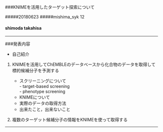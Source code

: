 ###KNIMEを活用したターゲット探索について

#####20180623
#####mishima_syk 12
#### shimoda takahisa

---

###発表内容

- 自己紹介  


1. KNIMEを活用してChEMBLEのデータベースから化合物のデータを取得して標的候補分子を予測する    
	-  スクリーニングについて  
			- target-based screening  
			- phenotype screening  
	- KNIMEについて  
	- 実際のデータの取得方法
	- 出来たこと，出来ないこと

2. 複数のターゲット候補分子の情報をKNIMEを使って取得する


---
